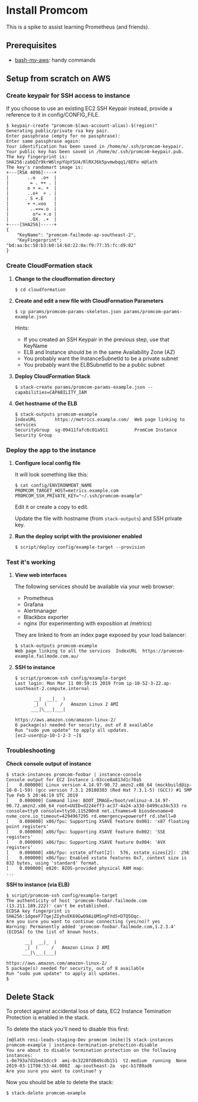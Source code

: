Install Promcom
===============

This is a spike to assist learning Prometheus (and friends).


## Prerequisites

- [bash-my-aws](https://github.com/bash-my-universe/bash-my-aws): handy commands


## Setup from scratch on AWS

### Create keypair for SSH access to instance

If you choose to use an existing EC2 SSH Keypair instead, provide a reference
to it in config/CONFIG_FILE.

```
$ keypair-create "promcom-$(aws-account-alias)-$(region)"
Generating public/private rsa key pair.
Enter passphrase (empty for no passphrase):
Enter same passphrase again:
Your identification has been saved in /home/m/.ssh/promcom-keypair.
Your public key has been saved in /home/m/.ssh/promcom-keypair.pub.
The key fingerprint is:
SHA256:zabQZr9krW6lnpYUpYSU4/RlRXJ6k5pvmwbqq1/8EFo m@lath
The key's randomart image is:
+---[RSA 4096]----+
|       ..o  .o+  |
|        = . ++ . |
|       o + =. +  |
|       ..o+  + . |
|      . S +.E    |
|       + +.=oo   |
|        ..===.o  |
|         o*= +.o |
|        .OX. .+  |
+----[SHA256]-----+
{
    "KeyName": "promcom-failmode-ap-southeast-2",
    "KeyFingerprint": "bd:aa:bc:58:b3:b0:14:6d:22:0a:f9:77:35:fc:d9:02"
}
```


### Create CloudFormation stack

1. **Change to the cloudformation directory**
    ```
    $ cd cloudformation
    ```

1. **Create and edit a new file with CloudFormation Parameters**

    ```
    $ cp params/promcom-params-skeleton.json params/promcom-params-example.json
    ```

    Hints:
    - If you created an SSH Keypair in the previous step, use that KeyName
    - ELB and Instance should be in the same Availability Zone (AZ)
    - You probably want the InstanceSubnetId to be a private subnet
    - You probably want the ELBSubnetId to be a public subnet


1. **Deploy CloudFormation Stack**

    ```
    $ stack-create params/promcom-params-example.json --capabilities=CAPABILITY_IAM
    ```

1. **Get hostname of the ELB**

    ```
    $ stack-outputs promcom-example
    IndexURL       https://metrics.example.com/  Web page linking to services
    SecurityGroup  sg-09411fafc6c01a911          PromCom Instance Security Group
    ```


### Deploy the app to the instance

1. **Configure local config file**

    It will look something like this:
    ```
    $ cat config/ENVIRONMENT_NAME
    PROMCOM_TARGET_HOST=metrics.example.com
    PROMCOM_SSH_PRIVATE_KEY="~/.ssh/promcom-example"
    ```

    Edit it or create a copy to edit.

    Update the file with hostname (from `stack-outputs`) and SSH private key.


1. **Run the deploy script with the provisioner enabled**

    ```
    $ script/deploy config/example-target --provision
    ```


### Test it's working

1. **View web interfaces**

    The following services should be available via your web browser:
    - Prometheus
    - Grafana
    - Alertmanager
    - Blackbox exporter
    - nginx (for experimenting with exposition at /metrics)

    They are linked to from an index page exposed by your load balancer:

    ```shell
    $ stack-outputs promcom-example
    Web page linking to all the services  IndexURL  https://promcom-example.failmode.com.au/
    ```

1. **SSH to instance**

    ```
    $ script/promcom-ssh config/example-target
    Last login: Mon Mar 11 00:59:15 2019 from ip-10-52-3-22.ap-southeast-2.compute.internal

           __|  __|_  )
           _|  (     /   Amazon Linux 2 AMI
          ___|\___|___|

    https://aws.amazon.com/amazon-linux-2/
    6 package(s) needed for security, out of 8 available
    Run "sudo yum update" to apply all updates.
    [ec2-user@ip-10-1-2-3 ~]$

    ```


### Troubleshooting

**Check console output of instance**

```shell
$ stack-instances promcom-foobar | instance-console
Console output for EC2 Instance i-03cce8a813d1c70a5
[    0.000000] Linux version 4.14.97-90.72.amzn2.x86_64 (mockbuild@ip-10-0-1-59) (gcc version 7.3.1 20180303 (Red Hat 7.3.1-5) (GCC)) #1 SMP Tue Feb 5 20:46:19 UTC 2019
[    0.000000] Command line: BOOT_IMAGE=/boot/vmlinuz-4.14.97-90.72.amzn2.x86_64 root=UUID=d224eff3-ac37-4a24-a33d-b499ca34c533 ro console=tty0 console=ttyS0,115200n8 net.ifnames=0 biosdevname=0 nvme_core.io_timeout=4294967295 rd.emergency=poweroff rd.shell=0
[    0.000000] x86/fpu: Supporting XSAVE feature 0x001: 'x87 floating point registers'
[    0.000000] x86/fpu: Supporting XSAVE feature 0x002: 'SSE registers'
[    0.000000] x86/fpu: Supporting XSAVE feature 0x004: 'AVX registers'
[    0.000000] x86/fpu: xstate_offset[2]:  576, xstate_sizes[2]:  256
[    0.000000] x86/fpu: Enabled xstate features 0x7, context size is 832 bytes, using 'standard' format.
[    0.000000] e820: BIOS-provided physical RAM map:
...
```

**SSH to instance (via ELB)**

```shell
$ script/promcom-ssh config/example-target
The authenticity of host 'promcom-foobar.failmode.com (13.211.189.222)' can't be established.
ECDSA key fingerprint is SHA256:1dgeeF77qejZIyhvEK69GwO9AiQMSngFYd5+DTQ5Oqc.
Are you sure you want to continue connecting (yes/no)? yes
Warning: Permanently added 'promcom-foobar.failmode.com,1.2.3.4' (ECDSA) to the list of known hosts.

       __|  __|_  )
       _|  (     /   Amazon Linux 2 AMI
      ___|\___|___|

https://aws.amazon.com/amazon-linux-2/
5 package(s) needed for security, out of 8 available
Run "sudo yum update" to apply all updates.
$
```

## Delete Stack

To protect against accidental loss of data, EC2 Instance Temination Protection is enabled in the stack.

To delete the stack you'll need to disable this first:

```shell
[m@lath resi-leads-staging-Dev promcom (mike)]$ stack-instances promcom-example | instance-termination-protection-disable
You are about to disable termination protection on the following instances:
i-0e793a7d1be43dcc9  ami-0c3228fd049cdb151  t2.medium  running  None  2019-03-11T08:53:44.000Z  ap-southeast-2a  vpc-b1789ad6
Are you sure you want to continue? y
```

Now you should be able to delete the stack:

```shell
$ stack-delete promcom-example
```

